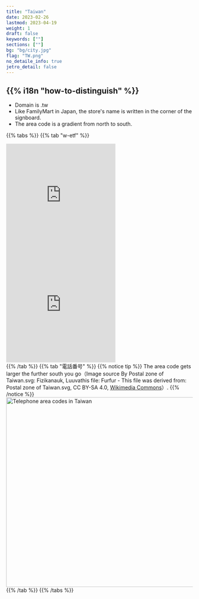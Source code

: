 ```yaml
---
title: "Taiwan"
date: 2023-02-26
lastmod: 2023-04-19
weight: 1
draft: false
keywords: [""]
sections: [""]
bg: "bg/city.jpg"
flag: "TW.png"
no_detaile_info: true
jetro_detail: false
---
```


<div class="main-desciption country-description">
    <h2 class="section-title">{{% i18n "how-to-distinguish" %}}</h2>
    <ul class="rule-list">
        <li>Domain is <span class="quiz">.tw</span></li>
        <li>Like FamilyMart in Japan, the store's name is written in the corner of the signboard.</li>
        <li>The area code is a gradient from north to south.</li>
    </ul>
</div>


{{% tabs  %}}
{{% tab "w-etf" %}}
<div class="googlemap-if">
<iframe src="https://www.google.com/maps/embed?pb=!4v1681314309834!6m8!1m7!1sP_k_BCfdWc8-S5XTlns2GQ!2m2!1d25.0451530126308!2d121.5110849874894!3f327.72171944836816!4f10.232984246982681!5f3.214099191520879" width="295" height="295" style="border:0;" allowfullscreen="" loading="lazy" referrerpolicy="no-referrer-when-downgrade"></iframe>
<iframe src="https://www.google.com/maps/embed?pb=!4v1681314351253!6m8!1m7!1s-nb1HBOy1tnC0hxgIPkClQ!2m2!1d25.04409660365155!2d121.5115284120453!3f45.54370317896274!4f0.03562760890490324!5f2.8098801247074485" width="295" height="295" style="border:0;" allowfullscreen="" loading="lazy" referrerpolicy="no-referrer-when-downgrade"></iframe>
</div>
{{% /tab %}}
{{% tab "電話番号" %}}
{{% notice tip %}}
The area code gets larger the further south you go（Image source By Postal zone of Taiwan.svg: Fizikanauk, Luuvathis file: Furfur - This file was derived from: Postal zone of Taiwan.svg, CC BY-SA 4.0, <a href="https://commons.wikimedia.org/w/index.php?curid=68299684">Wikimedia Commons</a>）.
{{% /notice %}}
<div class="googlemap-if">
<a title="Postal zone of Taiwan.svg: Fizikanauk, Luuva this file: Furfur, CC BY-SA 4.0 &lt;https://creativecommons.org/licenses/by-sa/4.0&gt;, via Wikimedia Commons" href="https://commons.wikimedia.org/wiki/File:Telephone_area_codes_in_Taiwan.svg"><img width="512" alt="Telephone area codes in Taiwan" src="https://upload.wikimedia.org/wikipedia/commons/thumb/2/2f/Telephone_area_codes_in_Taiwan.svg/512px-Telephone_area_codes_in_Taiwan.svg.png"></a>
</div>
{{% /tab %}}
{{% /tabs %}}
